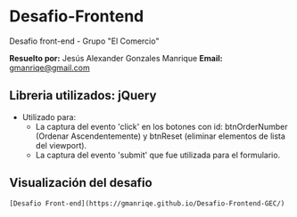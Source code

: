 # Desafio-Frontend
Desafio front-end - Grupo "El Comercio"

**Resuelto por:** Jesús Alexander Gonzales Manrique
**Email:** gmanriqe@gmail.com

## Libreria utilizados: jQuery
* Utilizado para:
  * La captura del evento 'click' en los botones con id: btnOrderNumber (Ordenar Ascendentemente) y btnReset (eliminar elementos de lista del viewport).
  * La captura del evento 'submit' que fue utilizada para el formulario.

## Visualización del desafio
```
[Desafio Front-end](https://gmanriqe.github.io/Desafio-Frontend-GEC/)
```

